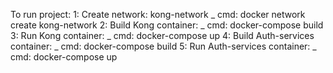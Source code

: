 To run project:
1: Create network: kong-network
_ cmd: docker network create kong-network
2: Build Kong container:
_ cmd: docker-compose build
3: Run Kong container:
_ cmd: docker-compose up
4: Build Auth-services container:
_ cmd: docker-compose build
5: Run Auth-services container:
_ cmd: docker-compose up
